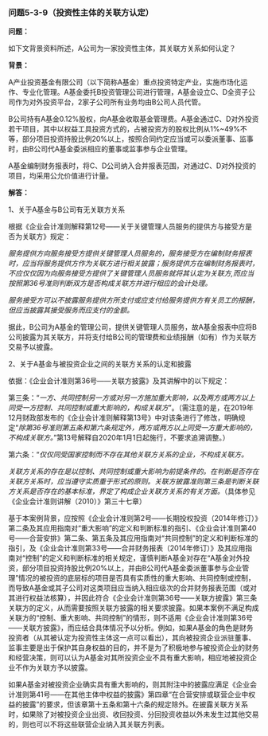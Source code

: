 ### 问题5-3-9（投资性主体的关联方认定）

**问题：**

如下文背景资料所述，A公司为一家投资性主体，其关联方关系如何认定？

**背景：**

A产业投资基金有限公司（以下简称A基金）重点投资特定产业，实施市场化运作、专业化管理。A基金委托B投资管理公司进行管理，A基金设立C、D全资子公司作为对外投资平台，2家子公司所有业务均由B公司人员代管。

B公司持有A基金0.12%股权，向A基金收取基金管理费。A基金通过C、D对外投资若干项目，其中以权益工具投资方式的，占被投资方的股权比例从1%\~49%不等，部分项目投资持股比例20%以上，按照合同约定应当或可以委派董事、监事时，由B公司代A基金委派相应的董事或监事参与企业管理。

A基金编制财务报表时，将C、D公司纳入合并报表范围，对通过C、D对外投资的项目，均采用公允价值进行计量。

**解答：**

1、关于A基金与B公司有无关联方关系

根据《企业会计准则解释第12号——关于关键管理人员服务的提供方与接受方是否为关联方》规定：

*服务提供方向服务接受方提供关键管理人员服务的，服务接受方在编制财务报表时，应当将服务提供方作为关联方进行相关披露；服务提供方在编制财务报表时，不应仅仅因为向服务接受方提供了关键管理人员服务就将其认定为关联方,而应当按照第36号准则判断双方是否构成关联方并进行相应的会计处理。*

*服务接受方可以不披露服务提供方所支付或应支付给服务提供方有关员工的报酬，但应当披露其接受服务而应支付的金额。*

据此，B公司为A基金的管理公司，提供关键管理人员服务，故A基金报表中应将B公司披露为其关联方，并将支付给B公司的管理费和业绩报酬（如有）作为关联方交易予以披露。

2、关于A基金与被投资企业之间的关联方关系的认定和披露

依据：《企业会计准则第36号——关联方披露》及其讲解中的以下规定：

第三条：“*一方、共同控制另一方或对另一方施加重大影响，以及两方或两方以上同受一方控制、共同控制或重大影响的，构成关联方*”。（需注意的是，在2019年12月财政部发布的《企业会计准则解释第13号》中对该条进行了修改，明确规定“*除第36号准则第五条和第六条规定外，两方或两方以上同受一方重大影响的，不构成关联方。*”第13号解释自2020年1月1日起施行，不要求追溯调整。）

第六条：“*仅仅同受国家控制而不存在其他关联方关系的企业，不构成关联方。*

*关联方关系的存在是以控制、共同控制或重大影响为前提条件的。在判断是否存在关联方关系时，应当遵守实质重于形式的原则。关联方披露准则第三条是判断关联方关系是否存在的基本标准，界定了构成企业关联方关系的有关方面。*（具体参见《企业会计准则讲解（2010）》第三十七章）

基于本案例背景，应按照《企业会计准则第2号——长期投权投资（2014年修订）》第二条及其应用指南对“重大影响”的定义和判断标准的指引、《企业会计准则第40号——合营安排》第二条、第五条及其应用指南对“共同控制”的定义和判断标准的指引，及《企业会计准则第33号——合并财务报表（2014年修订）》及其应用指南对“控制”的定义和判断标准的相关规定，谨慎判断A基金对存在“A基金对外投资，部分项目投资持股比例20%以上，并由B公司代A基金委派董事参与企业管理”情况的被投资的底层标的项目是否具有实质性的重大影响、共同控制或控制，而导致A基金或其子公司对这类项目应当纳入相应级次的合并财务报表范围（或对其进行权益法核算），并因此符合《企业会计准则第36号——关联方披露》第三条关联方的定义，从而需要按照关联方披露的相关要求披露。如果本案例不满足构成关联方的“控制、重大影响、共同控制”的情形，则不适用《企业会计准则第36号——关联方披露》，而应结合具体情况予以分析。例如，如果A基金的角色是财务投资者（从其被认定为投资性主体这一点可以看出），其向被投资企业派驻董事、监事主要是出于保护其自身权益的目的，并不是为了积极地参与被投资企业的财务和经营决策，则可以认为A基金对其所投资企业不具有重大影响，相应地被投资企业不作为关联方予以披露。

如果A基金对被投资企业确实具有重大影响的，则其附注中的披露应满足《企业会计准则第41号——在其他主体中权益的披露》第四章“在合营安排或联营企业中权益的披露”的要求，但该章第十五条和第十六条的规定除外。在披露关联方关系时，如果除了对被投资企业出资、收回投资、分回投资收益以外未发生过其他交易的，则也可以不将这些联营企业纳入其关联方列表。